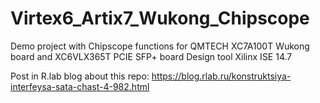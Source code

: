 # Virtex6_Artix7_Wukong_Chipscope
Demo project with Chipscope functions for QMTECH XC7A100T Wukong board and XC6VLX365T PCIE SFP+ board
Design tool Xilinx ISE 14.7

Post in R.lab blog about this repo: https://blog.rlab.ru/konstruktsiya-interfeysa-sata-chast-4-982.html
